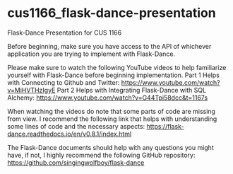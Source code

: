 # cus1166_flask-dance-presentation
Flask-Dance Presentation for CUS 1166

Before beginning, make sure you have access to the API of whichever application you are trying to implement with Flask-Dance.

Please make sure to watch the following YouTube videos to help familiarize yourself with Flask-Dance before beginning implementation.
Part 1 Helps with Connecting to Github and Twitter: https://www.youtube.com/watch?v=MiHVTHzIgyE
Part 2 Helps with Integrating Flask-Dance with SQL Alchemy: https://www.youtube.com/watch?v=G44Tpi58dcc&t=1167s

When watching the videos do note that some parts of code are missing from view.
I recommend the following link that helps with understanding some lines of code and the necessary aspects: 
https://flask-dance.readthedocs.io/en/v0.8.1/index.html

The Flask-Dance documents should help with any questions you might have, if not, I highly recommend the following GitHub repository:
https://github.com/singingwolfboy/flask-dance
